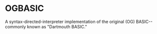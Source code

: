 # OGBASIC
A syntax-directed-interpreter implementation of the original (OG) BASIC--commonly known as "Dartmouth BASIC."
